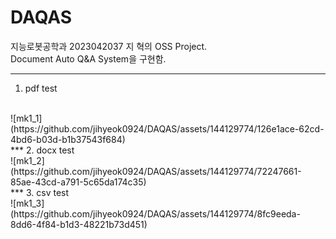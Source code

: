 # DAQAS

지능로봇공학과 2023042037 지 혁의 OSS Project.<br/>
Document Auto Q&A System을 구현함.<br/>
***
1. pdf test
<br/>
![mk1_1](https://github.com/jihyeok0924/DAQAS/assets/144129774/126e1ace-62cd-4bd6-b03d-b1b37543f684)<br/>
***
2. docx test
<br/>
![mk1_2](https://github.com/jihyeok0924/DAQAS/assets/144129774/72247661-85ae-43cd-a791-5c65da174c35)<br/>
***
3. csv test
<br/>
![mk1_3](https://github.com/jihyeok0924/DAQAS/assets/144129774/8fc9eeda-8dd6-4f84-b1d3-48221b73d451)<br/>
